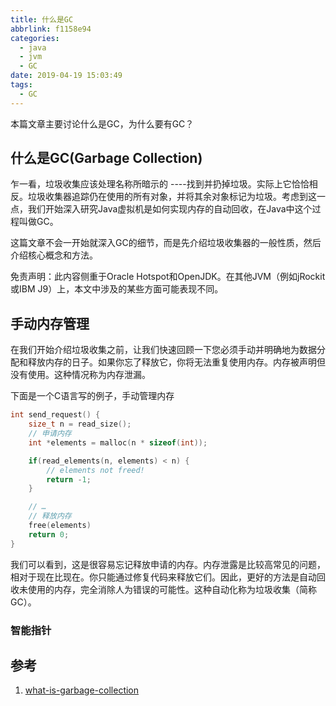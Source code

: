 ```yaml
---
title: 什么是GC
abbrlink: f1158e94
categories:
  - java
  - jvm
  - GC
date: 2019-04-19 15:03:49
tags:
  - GC
---
```

本篇文章主要讨论什么是GC，为什么要有GC？
## 什么是GC(Garbage Collection)
乍一看，垃圾收集应该处理名称所暗示的 ----找到并扔掉垃圾。实际上它恰恰相反。垃圾收集器追踪仍在使用的所有对象，并将其余对象标记为垃圾。考虑到这一点，我们开始深入研究Java虚拟机是如何实现内存的自动回收，在Java中这个过程叫做GC。
 
 这篇文章不会一开始就深入GC的细节，而是先介绍垃圾收集器的一般性质，然后介绍核心概念和方法。

免责声明：此内容侧重于Oracle Hotspot和OpenJDK。在其他JVM（例如jRockit或IBM J9）上，本文中涉及的某些方面可能表现不同。

## 手动内存管理
在我们开始介绍垃圾收集之前，让我们快速回顾一下您必须手动并明确地为数据分配和释放内存的日子。如果你忘了释放它，你将无法重复使用内存。内存被声明但没有使用。这种情况称为内存泄漏。

下面是一个C语言写的例子，手动管理内存
``` c
int send_request() {
    size_t n = read_size();
    // 申请内存
    int *elements = malloc(n * sizeof(int));

    if(read_elements(n, elements) < n) {
        // elements not freed!
        return -1;
    }

    // …
    // 释放内存
    free(elements)
    return 0;
}
```
我们可以看到，这是很容易忘记释放申请的内存。内存泄露是比较高常见的问题，相对于现在比现在。你只能通过修复代码来释放它们。因此，更好的方法是自动回收未使用的内存，完全消除人为错误的可能性。这种自动化称为垃圾收集（简称GC）。
### 智能指针



## 参考
1. [what-is-garbage-collection](https://plumbr.io/handbook/what-is-garbage-collection)
